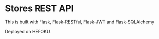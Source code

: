 # Stores REST API

This is built with Flask, Flask-RESTful, Flask-JWT and Flask-SQLAlchemy

Deployed on HEROKU